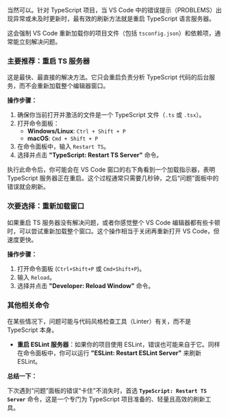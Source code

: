 当然可以。针对 TypeScript 项目，当 VS Code 中的错误提示（PROBLEMS）出现异常或未及时更新时，最有效的刷新方法就是重启 TypeScript 语言服务器。

这会强制 VS Code 重新加载你的项目文件（包括 `tsconfig.json`）和依赖项，通常能立刻解决问题。

### 主要推荐：重启 TS 服务器

这是最快、最直接的解决方法。它只会重启负责分析 TypeScript 代码的后台服务，而不会重新加载整个编辑器窗口。

**操作步骤：**

1.  确保你当前打开并激活的文件是一个 TypeScript 文件（`.ts` 或 `.tsx`）。
2.  打开命令面板：
    *   **Windows/Linux**: `Ctrl + Shift + P`
    *   **macOS**: `Cmd + Shift + P`
3.  在命令面板中，输入 `Restart TS`。
4.  选择并点击 **"TypeScript: Restart TS Server"** 命令。

执行此命令后，你可能会在 VS Code 窗口的右下角看到一个加载指示器，表明 TypeScript 服务器正在重启。这个过程通常只需要几秒钟，之后“问题”面板中的错误就会刷新。

### 次要选择：重新加载窗口

如果重启 TS 服务器没有解决问题，或者你感觉整个 VS Code 编辑器都有些卡顿时，可以尝试重新加载整个窗口。这个操作相当于关闭再重新打开 VS Code，但速度更快。

**操作步骤：**

1.  打开命令面板 (`Ctrl+Shift+P` 或 `Cmd+Shift+P`)。
2.  输入 `Reload`。
3.  选择并点击 **"Developer: Reload Window"** 命令。

### 其他相关命令

在某些情况下，问题可能与代码风格检查工具（Linter）有关，而不是 TypeScript 本身。

*   **重启 ESLint 服务器**：如果你的项目使用 ESLint，错误也可能来自于它。同样在命令面板中，你可以运行 **"ESLint: Restart ESLint Server"** 来刷新 ESLint。

**总结一下：**

下次遇到“问题”面板的错误“卡住”不消失时，首选 **`TypeScript: Restart TS Server`** 命令，这是一个专门为 TypeScript 项目准备的、轻量且高效的刷新工具。